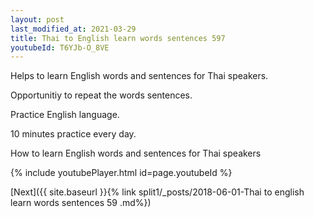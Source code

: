 ```yaml
---
layout: post
last_modified_at: 2021-03-29
title: Thai to English learn words sentences 597 
youtubeId: T6YJb-O_8VE
---
```

 
 
Helps to learn English words and sentences for Thai speakers.

Opportunitiy to repeat the words sentences. 

Practice English language. 
 
10 minutes practice every day. 
 
How to learn English words and sentences for Thai speakers 
 
{% include youtubePlayer.html id=page.youtubeId %}
 
 
[Next]({{ site.baseurl }}{% link  split1/_posts/2018-06-01-Thai to english learn words sentences 59 .md%})
 
